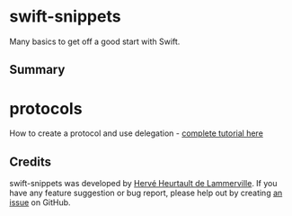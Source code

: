 # swift-snippets

Many basics to get off a good start with Swift.

## Summary

# protocols

How to create a protocol and use delegation - [complete tutorial here](http://nscurious.com/?p=44)

## Credits

swift-snippets was developed by [Hervé Heurtault de Lammerville](http://www.hervedroit.com). If you have any feature suggestion or bug report, please help out by creating [an issue](https://github.com/fiftydegrees/swift-snippets/issues/new) on GitHub.